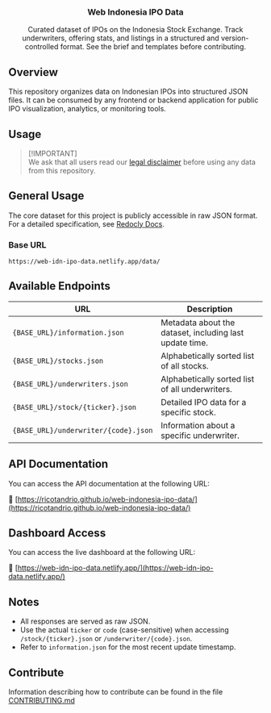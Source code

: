 <p align="center">
  <h3 align="center">Web Indonesia IPO Data</h3>
  <p align="center">
    Curated dataset of IPOs on the Indonesia Stock Exchange. Track underwriters, offering stats, and listings in a structured and version-controlled format. See the brief and templates before contributing.
  </p>
</p>

<p align="center"

</p>

## Overview

This repository organizes data on Indonesian IPOs into structured JSON files. It can be consumed by any frontend or backend application for public IPO visualization, analytics, or monitoring tools.

## Usage

> [!IMPORTANT]\
> We ask that all users read our [legal disclaimer](https://github.com/ricotandrio/web-indonesia-ipo-data/blob/master/DISCLAIMER.md) before using any data from this repository.

## General Usage

The core dataset for this project is publicly accessible in raw JSON format. For a detailed specification, see [Redocly Docs]().

### Base URL

```
https://web-idn-ipo-data.netlify.app/data/
```

## Available Endpoints

| URL                                  | Description                                             |
| ------------------------------------ | ------------------------------------------------------- |
| `{BASE_URL}/information.json`        | Metadata about the dataset, including last update time. |
| `{BASE_URL}/stocks.json`             | Alphabetically sorted list of all stocks.               |
| `{BASE_URL}/underwriters.json`       | Alphabetically sorted list of all underwriters.         |
| `{BASE_URL}/stock/{ticker}.json`     | Detailed IPO data for a specific stock.                 |
| `{BASE_URL}/underwriter/{code}.json` | Information about a specific underwriter.               |

## API Documentation

You can access the API documentation at the following URL:

🔗 [https://ricotandrio.github.io/web-indonesia-ipo-data/](https://ricotandrio.github.io/web-indonesia-ipo-data/)

## Dashboard Access

You can access the live dashboard at the following URL:

🔗 [https://web-idn-ipo-data.netlify.app/](https://web-idn-ipo-data.netlify.app/)

## Notes

- All responses are served as raw JSON.
- Use the actual `ticker` or `code` (case-sensitive) when accessing `/stock/{ticker}.json` or `/underwriter/{code}.json`.
- Refer to `information.json` for the most recent update timestamp.

## Contribute

Information describing how to contribute can be found in the file [CONTRIBUTING.md](https://github.com/ricotandrio/web-indonesia-ipo-data/blob/master/CONTRIBUTING.md)
